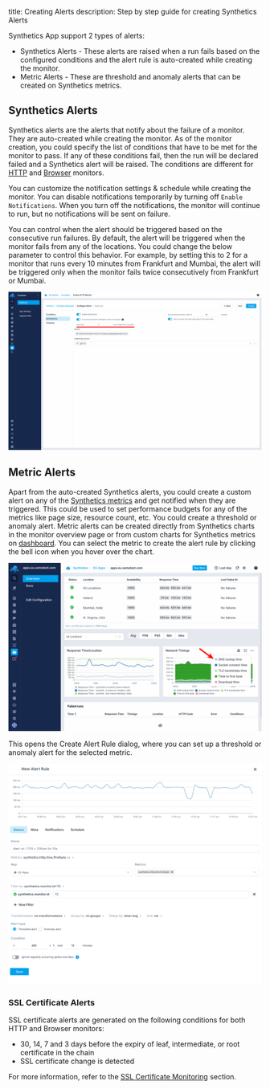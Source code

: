 title: Creating Alerts 
description: Step by step guide for creating Synthetics Alerts

Synthetics App support 2 types of alerts:

* Synthetics Alerts - These alerts are raised when a run fails based on the configured conditions and the alert rule is auto-created while creating the monitor.
* Metric Alerts - These are threshold and anomaly alerts that can be created on Synthetics metrics.

## Synthetics Alerts

Synthetics alerts are the alerts that notify about the failure of a monitor. They are auto-created while creating the monitor. As of the monitor creation, you could specify the list of conditions that have to be met for the monitor to pass. If any of these conditions fail, then the run will be declared failed and a Synthetics alert will be raised. The conditions are different for [HTTP](/synthetics/http-monitor/#conditions) and [Browser](/synthetics/browser-monitor/#conditions) monitors.

You can customize the notification settings & schedule while creating the monitor. You can disable notifications temporarily by turning off `Enable Notifications`. When you turn off the notifications, the monitor will continue to run, but no notifications will be sent on failure. 

You can control when the alert should be triggered based on the consecutive run failures. By default, the alert will be triggered when the monitor fails from any of the locations. You could change the below parameter to control this behavior. For example, by setting this to 2 for a monitor that runs every 10 minutes from Frankfurt and Mumbai, the alert will be triggered only when the monitor fails twice consecutively from Frankfurt or Mumbai.

![Run count based alerting](../images/synthetics/create-monitor-run-count-alert.png)

## Metric Alerts

Apart from the auto-created Synthetics alerts, you could create a custom alert on any of the [Synthetics metrics](./metrics.md) and get notified when they are triggered. This could be used to set performance budgets for any of the metrics like page size, resource count, etc. You could create a threshold or anomaly alert. Metric alerts can be created directly from Synthetics charts in the monitor overview page or from custom charts for Synthetics metrics on [dashboard](/dashboards). You can select the metric to create the alert rule by clicking the bell icon when you hover over the chart.

![Create Metric Alert from Synthetics charts](../images/synthetics/create-synthetics-metric-alert.png)

This opens the Create Alert Rule dialog, where you can set up a threshold or anomaly alert for the selected metric.

![Create Metric Alert Rule](../images/synthetics/create-metric-alert-rule.png)

### SSL Certificate Alerts

SSL certificate alerts are generated on the following conditions for both HTTP and Browser monitors:

* 30, 14, 7 and 3 days before the expiry of leaf, intermediate, or root certificate in the chain
* SSL certificate change is detected

For more information, refer to the [SSL Certificate Monitoring](./ssl-certificate-monitoring.md) section.